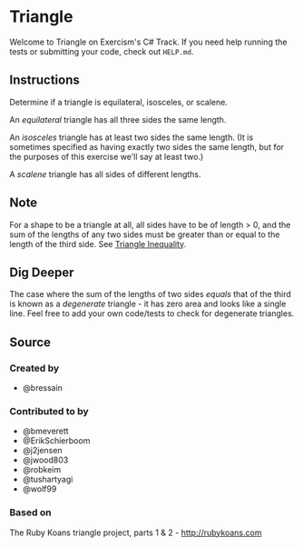 # Triangle

Welcome to Triangle on Exercism's C# Track.
If you need help running the tests or submitting your code, check out `HELP.md`.
 
## Instructions

Determine if a triangle is equilateral, isosceles, or scalene.

An _equilateral_ triangle has all three sides the same length.

An _isosceles_ triangle has at least two sides the same length. (It is sometimes
specified as having exactly two sides the same length, but for the purposes of
this exercise we'll say at least two.)

A _scalene_ triangle has all sides of different lengths.

## Note

For a shape to be a triangle at all, all sides have to be of length > 0, and
the sum of the lengths of any two sides must be greater than or equal to the
length of the third side. See [Triangle Inequality](https://en.wikipedia.org/wiki/Triangle_inequality).

## Dig Deeper

The case where the sum of the lengths of two sides _equals_ that of the
third is known as a _degenerate_ triangle - it has zero area and looks like
a single line. Feel free to add your own code/tests to check for degenerate triangles.

## Source

### Created by

- @bressain

### Contributed to by

- @bmeverett
- @ErikSchierboom
- @j2jensen
- @jwood803
- @robkeim
- @tushartyagi
- @wolf99

### Based on

The Ruby Koans triangle project, parts 1 & 2 - http://rubykoans.com